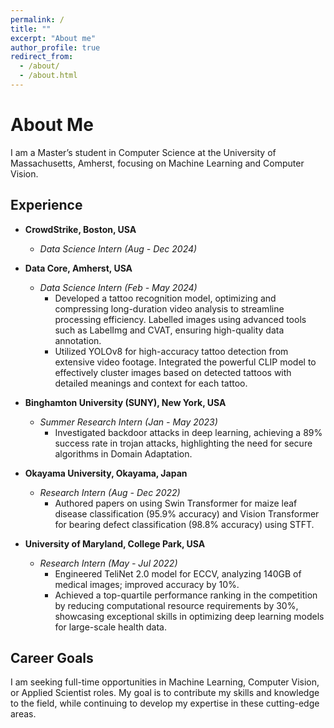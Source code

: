 ```yaml
---
permalink: /
title: ""
excerpt: "About me"
author_profile: true
redirect_from: 
  - /about/
  - /about.html
---
```

# About Me

I am a Master’s student in Computer Science at the University of Massachusetts, Amherst, focusing on Machine Learning and Computer Vision. 

## Experience
- **CrowdStrike, Boston, USA**
  - *Data Science Intern (Aug - Dec 2024)*
  
- **Data Core, Amherst, USA**
  - *Data Science Intern (Feb - May 2024)*
    - Developed a tattoo recognition model, optimizing and compressing long-duration video analysis to streamline processing efficiency. Labelled images using advanced tools such as LabelImg and CVAT, ensuring high-quality data annotation.
    - Utilized YOLOv8 for high-accuracy tattoo detection from extensive video footage. Integrated the powerful CLIP model to effectively cluster images based on detected tattoos with detailed meanings and context for each tattoo.

- **Binghamton University (SUNY), New York, USA**
  - *Summer Research Intern (Jan - May 2023)*
    - Investigated backdoor attacks in deep learning, achieving a 89% success rate in trojan attacks, highlighting the need for secure algorithms in Domain Adaptation.

- **Okayama University, Okayama, Japan**
  - *Research Intern (Aug - Dec 2022)*
    - Authored papers on using Swin Transformer for maize leaf disease classification (95.9% accuracy) and Vision Transformer for bearing defect classification (98.8% accuracy) using STFT.

- **University of Maryland, College Park, USA**
  - *Research Intern (May - Jul 2022)*
    - Engineered TeliNet 2.0 model for ECCV, analyzing 140GB of medical images; improved accuracy by 10%.
    - Achieved a top-quartile performance ranking in the competition by reducing computational resource requirements by 30%, showcasing exceptional skills in optimizing deep learning models for large-scale health data.

## Career Goals
I am seeking full-time opportunities in Machine Learning, Computer Vision, or Applied Scientist roles. My goal is to contribute my skills and knowledge to the field, while continuing to develop my expertise in these cutting-edge areas.
